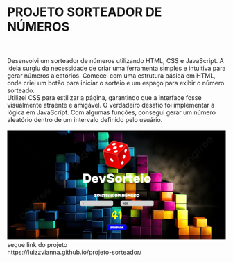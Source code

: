<h1> PROJETO SORTEADOR DE NÚMEROS</h1>
<br>
<br>
 Desenvolvi um sorteador de números utilizando HTML, CSS e JavaScript. 
 A ideia surgiu da necessidade de criar uma ferramenta simples e intuitiva para gerar números aleatórios.
 Comecei com uma estrutura básica em HTML, onde criei um botão para iniciar o sorteio e um espaço para exibir o número sorteado.
 <br>
 Utilizei CSS para estilizar a página, garantindo que a interface fosse visualmente atraente e amigável.
 O verdadeiro desafio foi implementar a lógica em JavaScript. 
 Com algumas funções, consegui gerar um número aleatório dentro de um intervalo definido pelo usuário.
 <br>
 <br>
 <img src="https://github.com/luizzvianna/projeto-sorteador/blob/master/assents/projetosorteador.jpg?raw=true" >
<br>
segue link do projeto
<br>
https://luizzvianna.github.io/projeto-sorteador/
